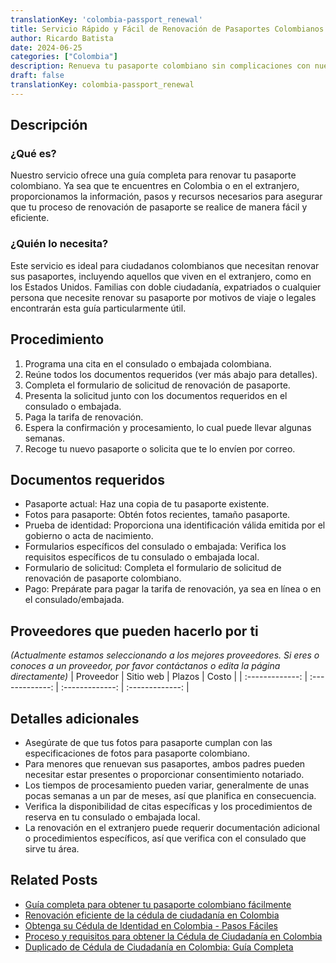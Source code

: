 ```yaml
---
translationKey: 'colombia-passport_renewal'
title: Servicio Rápido y Fácil de Renovación de Pasaportes Colombianos
author: Ricardo Batista
date: 2024-06-25
categories: ["Colombia"]
description: Renueva tu pasaporte colombiano sin complicaciones con nuestra guía simple y paso a paso. ¡Comienza hoy mismo!
draft: false
translationKey: colombia-passport_renewal
---
```


## Descripción
### ¿Qué es?
Nuestro servicio ofrece una guía completa para renovar tu pasaporte colombiano. Ya sea que te encuentres en Colombia o en el extranjero, proporcionamos la información, pasos y recursos necesarios para asegurar que tu proceso de renovación de pasaporte se realice de manera fácil y eficiente.

### ¿Quién lo necesita?
Este servicio es ideal para ciudadanos colombianos que necesitan renovar sus pasaportes, incluyendo aquellos que viven en el extranjero, como en los Estados Unidos. Familias con doble ciudadanía, expatriados o cualquier persona que necesite renovar su pasaporte por motivos de viaje o legales encontrarán esta guía particularmente útil.

## Procedimiento

1. Programa una cita en el consulado o embajada colombiana.
2. Reúne todos los documentos requeridos (ver más abajo para detalles).
3. Completa el formulario de solicitud de renovación de pasaporte.
4. Presenta la solicitud junto con los documentos requeridos en el consulado o embajada.
5. Paga la tarifa de renovación.
6. Espera la confirmación y procesamiento, lo cual puede llevar algunas semanas.
7. Recoge tu nuevo pasaporte o solicita que te lo envíen por correo.

## Documentos requeridos

- Pasaporte actual: Haz una copia de tu pasaporte existente.
- Fotos para pasaporte: Obtén fotos recientes, tamaño pasaporte.
- Prueba de identidad: Proporciona una identificación válida emitida por el gobierno o acta de nacimiento.
- Formularios específicos del consulado o embajada: Verifica los requisitos específicos de tu consulado o embajada local.
- Formulario de solicitud: Completa el formulario de solicitud de renovación de pasaporte colombiano.
- Pago: Prepárate para pagar la tarifa de renovación, ya sea en línea o en el consulado/embajada.

## Proveedores que pueden hacerlo por ti
_(Actualmente estamos seleccionando a los mejores proveedores. Si eres o conoces a un proveedor, por favor contáctanos o edita la página directamente)_
| Proveedor        |     Sitio web     |     Plazos    |       Costo      |
| :-------------: | :-------------: |  :-------------: | :-------------: |

## Detalles adicionales

- Asegúrate de que tus fotos para pasaporte cumplan con las especificaciones de fotos para pasaporte colombiano.
- Para menores que renuevan sus pasaportes, ambos padres pueden necesitar estar presentes o proporcionar consentimiento notariado.
- Los tiempos de procesamiento pueden variar, generalmente de unas pocas semanas a un par de meses, así que planifica en consecuencia.
- Verifica la disponibilidad de citas específicas y los procedimientos de reserva en tu consulado o embajada local.
- La renovación en el extranjero puede requerir documentación adicional o procedimientos específicos, así que verifica con el consulado que sirve tu área.


## Related Posts

- [Guía completa para obtener tu pasaporte colombiano fácilmente](https://tramitit.com/es/guides/colombia/pasaporte_colombiano/)
- [Renovación eficiente de la cédula de ciudadanía en Colombia](https://tramitit.com/es/guides/colombia/renovaci%C3%B3n_de_c%C3%A9dula_de_ciudadan%C3%ADa/)
- [Obtenga su Cédula de Identidad en Colombia - Pasos Fáciles](https://tramitit.com/es/guides/colombia/expedici%C3%B3n_de_tarjeta_de_identidad/)
- [Proceso y requisitos para obtener la Cédula de Ciudadanía en Colombia](https://tramitit.com/es/guides/colombia/c%C3%A9dula_de_ciudadan%C3%ADa/)
- [Duplicado de Cédula de Ciudadanía en Colombia: Guía Completa](https://tramitit.com/es/guides/colombia/solicitud_de_duplicado_de_c%C3%A9dula_de_ciudadan%C3%ADa/)